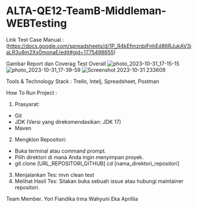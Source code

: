 # ALTA-QE12-TeamB-Middleman-WEBTesting #

Link Test Case Manual : (https://docs.google.com/spreadsheets/d/1P_R4kEfmznbiFnhEd86RJukAV3jaLR3u8m2Xx0monaE/edit#gid=1775498655)

Gambar Report dan Coverag Test Overall
![photo_2023-10-31_17-15-15](https://github.com/yorigustama/ALTA-QE12-TeamB-Middleman-WebTesting/assets/50369208/39e6a182-5468-4418-a56e-0cd7fed7bc24)
![photo_2023-10-31_17-39-59](https://github.com/yorigustama/ALTA-QE12-TeamB-Middleman-WebTesting/assets/50369208/ee81a8b7-5ac7-4040-9936-8ecd04b1e0df)
![Screenshot 2023-10-31 233609](https://github.com/yorigustama/ALTA-QE12-TeamB-Middleman-WebTesting/assets/50369208/ec104c9e-e970-4781-89ad-cad9455894dc)



Tools & Technology Stack : Trello, Intelj, Spreadsheet, Postman 

How To Run Project :

1. Prasyarat:
* Git
* JDK (Versi yang direkomendasikan: JDK 17)
* Maven
2. Mengklon Repositori:
* Buka terminal atau command prompt.
* Pilih direktori di mana Anda ingin menyimpan proyek.
* git clone [URL_REPOSITORI_GITHUB] cd [nama_direktori_repositori]
3. Menjalankan Tes: mvn clean test
4. Melihat Hasil Tes: Silakan buka sebuah issue atau hubungi maintainer repositori.

Team Member.
Yori Fiandika
Irma Wahyuni
Eka Aprillia
